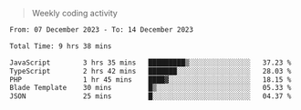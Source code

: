 > Weekly coding activity
<!--START_SECTION:waka-->

```txt
From: 07 December 2023 - To: 14 December 2023

Total Time: 9 hrs 38 mins

JavaScript        3 hrs 35 mins   █████████▒░░░░░░░░░░░░░░░   37.23 %
TypeScript        2 hrs 42 mins   ███████░░░░░░░░░░░░░░░░░░   28.03 %
PHP               1 hr 45 mins    ████▓░░░░░░░░░░░░░░░░░░░░   18.15 %
Blade Template    30 mins         █▒░░░░░░░░░░░░░░░░░░░░░░░   05.33 %
JSON              25 mins         █░░░░░░░░░░░░░░░░░░░░░░░░   04.37 %
```

<!--END_SECTION:waka-->

